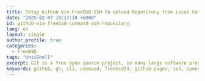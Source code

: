 ```yaml
---
title: Setup Github Via FreeBSD SSH To Upload Repository from Local Computer
date: "2025-02-07 10:17:10 +0300"
id: github-via-freebsd-command-ssh-repository
lang: en
layout: single
author_profile: true
categories:
  - FreeBSD
tags: "UnixShell"
excerpt: Git is a free open source project, so many large software projects depend on Git for version control
keywords: github, gh, cli, command, freebsd14, github pages, ssh, openssh
---
```

